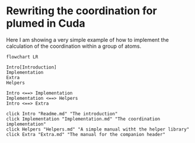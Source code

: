 # Rewriting the coordination for plumed in Cuda

Here I am showing a very simple example of how to implement the calculation of the coordination within a group of atoms.

```mermaid
flowchart LR

Intro[Introduction]
Implementation
Extra
Helpers

Intro <==> Implementation
Implementation <==> Helpers
Intro <==> Extra

click Intro "Readme.md" "The introduction"
click Implementation "Implementation.md" "The coordination implementation"
click Helpers "Helpers.md" "A simple manual witht the helper library"
click Extra "Extra.md" "The manual for the companion header"
```
